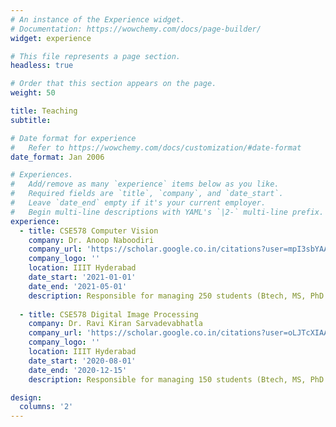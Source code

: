 ```yaml
---
# An instance of the Experience widget.
# Documentation: https://wowchemy.com/docs/page-builder/
widget: experience

# This file represents a page section.
headless: true

# Order that this section appears on the page.
weight: 50

title: Teaching
subtitle:

# Date format for experience
#   Refer to https://wowchemy.com/docs/customization/#date-format
date_format: Jan 2006

# Experiences.
#   Add/remove as many `experience` items below as you like.
#   Required fields are `title`, `company`, and `date_start`.
#   Leave `date_end` empty if it's your current employer.
#   Begin multi-line descriptions with YAML's `|2-` multi-line prefix.
experience:
  - title: CSE578 Computer Vision
    company: Dr. Anoop Naboodiri
    company_url: 'https://scholar.google.co.in/citations?user=mpI3sbYAAAAJ&hl=en'
    company_logo: ''
    location: IIIT Hyderabad
    date_start: '2021-01-01'
    date_end: '2021-05-01'
    description: Responsible for managing 250 students (Btech, MS, PhD backgrounds) and taking tutorials, quizzes, projects, assignment creation and evaluation.
        
  - title: CSE578 Digital Image Processing
    company: Dr. Ravi Kiran Sarvadevabhatla
    company_url: 'https://scholar.google.co.in/citations?user=oLJTcXIAAAAJ&hl=en'
    company_logo: ''
    location: IIIT Hyderabad
    date_start: '2020-08-01'
    date_end: '2020-12-15'
    description: Responsible for managing 150 students (Btech, MS, PhD backgrounds) and taking tutorials, quizzes, projects, assignment creation and evaluation.

design:
  columns: '2'
---
```

